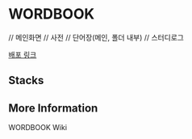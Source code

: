 # WORDBOOK

// 메인화면
// 사전
// 단어장(메인, 폴더 내부)
// 스터디로그

[배포 링크](https://bit.ly/3P4ogPg)

## Stacks

## More Information

WORDBOOK Wiki
